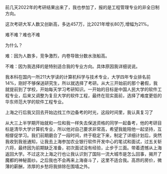 前几天2022年的考研结果出来了，我也参加了，报的是工程管理专业的非全日制方向。

这次考研大军人数又创新高，多达457万，比2021年增长80万,增幅为21%。

难不难？难也不难

为什么？

难：因为人数多，竞争激烈，内卷导致分数水涨船高。

不难：因为我选择的是特别适合我的专业方向。具体原因我详细说说。

​		我本科在国内一所211大学读的计算机科学与技术专业，大学四年专业排名前14%，刚好不够保送研究生，所以就选择了考研。从大三开始前的那个暑假，我就提前到了学校，开始每天学习考研知识。一开始的目标是中国人民大学的软件工程专业，后来又调整为复旦大学的软件工程，最终在现实面前，选择了难度更低的华东师范大学的软件工程专业。

​		上海之行后我又回去开始边找工作边备考的时光，这段时间里，我认真复习了







从大三上半学期开始就和一位和我一样失去保送资格的同学一起备考，他的考研目标是清华大学计算机专业，所以他对自己要求非常高，希望我能陪他一起坚持，互相督促学习。我们前期磨合了一段时间，终于稳定下来，制定了详细计划后，突然我收到我爸通知，让我去上海参加农业银行软件开发中心的笔试和面试，过五关斩六将，最终因为前期缺乏准备，初次面试没有经验，止步于三面。带着遗憾从上海返回大学。不过这次上海之行也让我认识到了国际一流大城市是怎么回事，揭开了魔都的神秘面纱。之后我也不会再来上海奋斗了，这里不适合我。高昂的房价，微薄的薪酬，浓厚的乡愁将我排除在围墙之外。